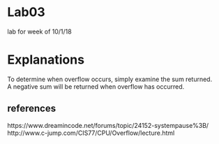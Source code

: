 # Lab03
lab for week of 10/1/18
<h1>Explanations</h1>
To determine when overflow occurs, simply examine the sum  returned.
<br>
A negative sum will be returned when overflow has occurred. 
<h2>references</h2>
https://www.dreamincode.net/forums/topic/24152-systempause%3B/
<br>
http://www.c-jump.com/CIS77/CPU/Overflow/lecture.html
